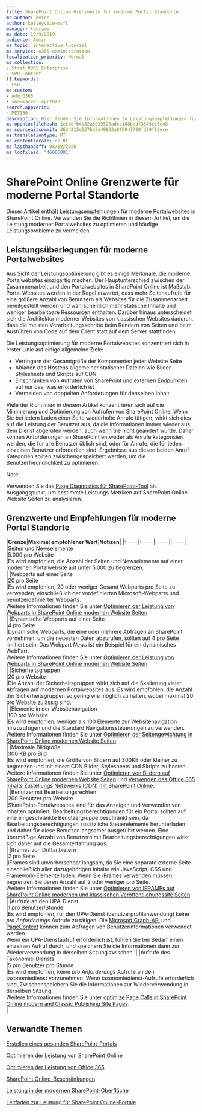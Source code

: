 ```yaml
---
title: SharePoint Online Grenzwerte für moderne Portal Standorte
ms.author: kvice
author: kelleyvice-msft
manager: laurawi
ms.date: 10/9/2019
audience: Admin
ms.topic: interactive-tutorial
ms.service: o365-administration
localization_priority: Normal
ms.collection:
- Strat_O365_Enterprise
- SPO_Content
f1.keywords:
- CSH
ms.custom:
- Adm_O365
- seo-marvel-apr2020
search.appverid:
- MET150
description: Hier finden Sie Informationen zu Leistungsempfehlungen für moderne Websites in SharePoint Online, beispielsweise zum Begrenzen von Aufrufen von SharePoint und externen Endpunkten.
ms.openlocfilehash: 1ec6dfb4b32a8915528adce168badf3645c26e48
ms.sourcegitcommit: 8634215e257ba2d49832a8f5947700fd00f18ece
ms.translationtype: MT
ms.contentlocale: de-DE
ms.lasthandoff: 08/10/2020
ms.locfileid: "46606881"
---
```

# <a name="sharepoint-online-modern-portal-site-limits"></a>SharePoint Online Grenzwerte für moderne Portal Standorte

Dieser Artikel enthält Leistungsempfehlungen für moderne Portalwebsites in SharePoint Online. Verwenden Sie die Richtlinien in diesem Artikel, um die Leistung moderner Portalwebsites zu optimieren und häufige Leistungsprobleme zu vermeiden.

## <a name="performance-considerations-for-modern-portal-sites"></a>Leistungsüberlegungen für moderne Portalwebsites

Aus Sicht der Leistungsoptimierung gibt es einige Merkmale, die moderne Portalwebsites einzigartig machen. Der Hauptunterschied zwischen der Zusammenarbeit und den Portalwebsites in SharePoint Online ist Maßstab. Portal Websites werden in der Regel erwartet, dass mehr Seitenaufrufe für eine größere Anzahl von Benutzern als Websites für die Zusammenarbeit bereitgestellt werden und wahrscheinlich mehr statische Inhalte und weniger bearbeitbare Ressourcen enthalten. Darüber hinaus unterscheidet sich die Architektur moderner Websites von klassischen Websites dadurch, dass die meisten Verarbeitungsschritte beim Rendern von Seiten und beim Ausführen von Code auf dem Client statt auf dem Server stattfinden.

Die Leistungsoptimierung für moderne Portalwebsites konzentriert sich in erster Linie auf einige allgemeine Ziele:

- Verringern der Gesamtgröße der Komponenten jeder Website Seite
- Abladen des Hostens allgemeiner statischer Dateien wie Bilder, Stylesheets und Skripts auf CDN
- Einschränken von Aufrufen von SharePoint und externen Endpunkten auf nur das, was erforderlich ist
- Vermeiden von doppelten Anforderungen für denselben Inhalt

Viele der Richtlinien in diesem Artikel konzentrieren sich auf die Minimierung und Optimierung von Aufrufen von SharePoint Online. Wenn Sie bei jedem Laden einer Seite wiederholte Anrufe tätigen, wirkt sich dies auf die Leistung der Benutzer aus, da die Informationen immer wieder aus dem Dienst abgerufen werden, auch wenn Sie nicht geändert wurde. Daher können Anforderungen an SharePoint entweder als Anrufe kategorisiert werden, die für alle Benutzer üblich sind, oder für Anrufe, die für jeden einzelnen Benutzer erforderlich sind. Ergebnisse aus diesen beiden Anruf Kategorien sollten zwischengespeichert werden, um die Benutzerfreundlichkeit zu optimieren.

>[!NOTE]
>Verwenden Sie das [Page Diagnostics für SharePoint-Tool](https://aka.ms/perftool) als Ausgangspunkt, um bestimmte Leistungs Metriken auf SharePoint Online Website Seiten zu analysieren.

## <a name="modern-portal-site-limits-and-recommendations"></a>Grenzwerte und Empfehlungen für moderne Portal Standorte

|**Grenze**|**Maximal empfohlener Wert**|**Notizen**|
|:-----|:-----|:-----|:-----|
|Seiten und Newselemente  <br/> |5.000 pro Website  <br/> |Es wird empfohlen, die Anzahl der Seiten und Newselemente auf einer modernen Portalwebsite auf unter 5.000 zu begrenzen.  <br/> |
|Webparts auf einer Seite  <br/> |20 pro Seite  <br/> |Es wird empfohlen, 20 oder weniger Gesamt Webparts pro Seite zu verwenden, einschließlich der vordefinierten Microsoft-Webparts und benutzerdefinierter Webparts. <br/> Weitere Informationen finden Sie unter [Optimieren der Leistung von Webparts in SharePoint Online modernen Website Seiten](modern-web-part-optimization.md).  <br/> |
|Dynamische Webparts auf einer Seite  <br/> |4 pro Seite  <br/> |Dynamische Webparts, die eine oder mehrere Abfragen an SharePoint vornehmen, um die neuesten Daten abzurufen, sollten auf 4 pro Seite limitiert sein. Das Webpart _News_ ist ein Beispiel für ein dynamisches WebPart. <br/> Weitere Informationen finden Sie unter [Optimieren der Leistung von Webparts in SharePoint Online modernen Website Seiten](modern-web-part-optimization.md).    <br/> |
|Sicherheitsgruppen  <br/> |20 pro Website  <br/> |Die Anzahl der Sicherheitsgruppen wirkt sich auf die Skalierung vieler Abfragen auf modernen Portalwebsites aus. Es wird empfohlen, die Anzahl der Sicherheitsgruppen so gering wie möglich zu halten, wobei maximal 20 pro Website zulässig sind.  <br/> |
|Elemente in der Websitenavigation  <br/> |100 pro Website  <br/> |Es wird empfohlen, weniger als 100 Elemente zur Websitenavigation hinzuzufügen und die Standard Navigationssteuerungen zu verwenden.  <br/> Weitere Informationen finden Sie unter [Optimieren der Seitengewichtung in SharePoint Online modernen Website Seiten](modern-page-weight-optimization.md). <br/> |
|Maximale Bildgröße  <br/> |300 KB pro Bild  <br/> |Es wird empfohlen, die Größe von Bildern auf 300KB oder kleiner zu begrenzen und mit einem CDN Bilder, Stylesheets und Skripts zu hosten. <br/>Weitere Informationen finden Sie unter [Optimieren von Bildern auf SharePoint Online modernen Website Seiten](modern-image-optimization.md) und [Verwenden des Office 365 Inhalts Zustellungs Netzwerks (CDN) mit SharePoint Online](use-office-365-cdn-with-spo.md).  <br/> |
|Benutzer mit Bearbeitungsrechten  <br/> |200 Benutzer pro Website  <br/> |SharePoint-Portalwebsites sind für das Anzeigen und Verwenden von Inhalten optimiert. Bearbeitungsberechtigungen für ein Portal sollten auf eine eingeschränkte Benutzergruppe beschränkt sein, da Bearbeitungsberechtigungen zusätzliche Steuerelemente herunterladen und daher für diese Benutzer langsamer ausgeführt werden. Eine übermäßige Anzahl von Benutzern mit Bearbeitungsberechtigungen wirkt sich daher auf die Gesamterfahrung aus. <br/> |
|Iframes von Drittanbietern  <br/> |2 pro Seite  <br/> |iFrames sind unvorhersehbar langsam, da Sie eine separate externe Seite einschließlich aller dazugehörigen Inhalte wie JavaScript, CSS und Framework-Elemente laden. Wenn Sie iFrames verwenden müssen, begrenzen Sie deren Anzahl auf 2 oder weniger pro Seite.<br/> Weitere Informationen finden Sie unter [Optimieren von IFRAMEs auf SharePoint Online modernen und klassischen Veröffentlichungssite Seiten](modern-iframe-optimization.md). <br/> |
|Aufrufe an den UPA-Dienst  <br/> |1 pro Benutzer/Stunde  <br/> |Es wird empfohlen, für den UPA-Dienst (benutzerprofilanwendung) keine _pro Anforderungs_ Aufrufe zu tätigen. Die [Microsoft Graph-API](https://docs.microsoft.com/graph/call-api) und [PageContext](https://docs.microsoft.com/javascript/api/sp-page-context/pagecontext?view=sp-typescript-latest) können zum Abfragen von Benutzerinformationen verwendet werden.  <br/> Wenn ein UPA-Dienstaufruf erforderlich ist, führen Sie bei Bedarf einen einzelnen Aufruf durch, und speichern Sie die Informationen dann zur Wiederverwendung in derselben Sitzung zwischen. |
|Aufrufe des Taxonomie-Diensts  <br/> |5 pro Benutzer pro Stunde  <br/> |Es wird empfohlen, keine _pro Anforderungs_ Aufrufe an den taxonomiedienst vorzunehmen. Wenn taxonomiedienst-Aufrufe erforderlich sind, Zwischenspeichern Sie die Informationen zur Wiederverwendung in derselben Sitzung. <br/> Weitere Informationen finden Sie unter [optimize Page Calls in SharePoint Online modern and Classic Publishing Site Pages](modern-page-call-optimization.md). <br/> |

## <a name="related-topics"></a>Verwandte Themen

[Erstellen eines gesunden SharePoint-Portals](https://docs.microsoft.com/sharepoint/portal-health)

[Optimieren der Leistung von SharePoint Online](tune-sharepoint-online-performance.md)

[Optimieren der Leistung von Office 365](tune-office-365-performance.md)

[SharePoint Online-Beschränkungen](https://docs.microsoft.com/office365/servicedescriptions/sharepoint-online-service-description/sharepoint-online-limits)

[Leistung in der modernen SharePoint-Oberfläche](https://docs.microsoft.com/sharepoint/modern-experience-performance)

[Leitfaden zur Leistung für SharePoint Online-Portale](https://docs.microsoft.com/sharepoint/dev/solution-guidance/portal-performance)
